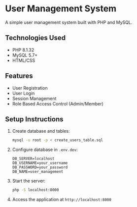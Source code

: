 # User Management System

A simple user management system built with PHP and MySQL.

## Technologies Used
- PHP 8.1.32
- MySQL 5.7+
- HTML/CSS

## Features
- User Registration
- User Login
- Session Management
- Role Based Access Control (Admin/Member)

## Setup Instructions

1. Create database and tables:
   ```bash
   mysql -u root -p < create_users_table.sql
   ```

2. Configure database in `.env.dev`:
   ```
   DB_SERVER=localhost
   DB_USERNAME=your_username
   DB_PASSWORD=your_password
   DB_NAME=user_management
   ```

3. Start the server:
   ```bash
   php -S localhost:8000
   ```

4. Access the application at `http://localhost:8000`
